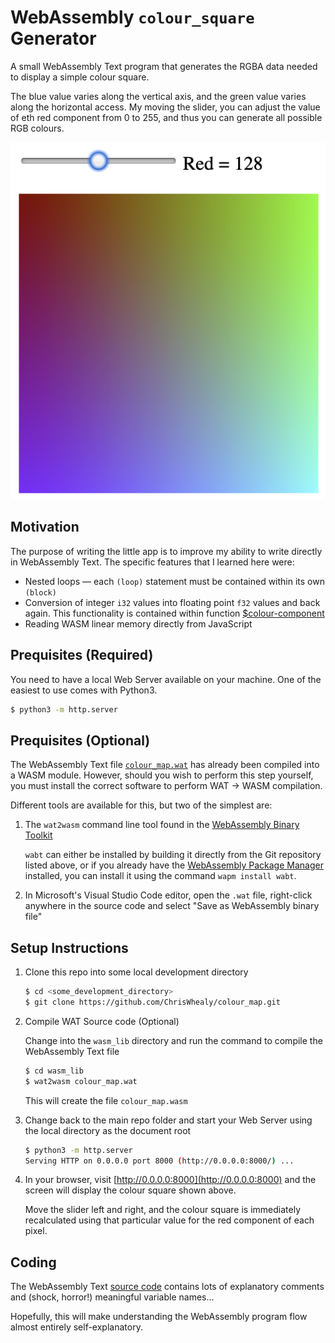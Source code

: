 # WebAssembly `colour_square` Generator

A small WebAssembly Text program that generates the RGBA data needed to display a simple colour square.

The blue value varies along the vertical axis, and the green value varies along the horizontal access.  My moving the slider, you can adjust the value of eth red component from 0 to 255, and thus you can generate all possible RGB colours.

![Screenshot](./Screenshot.png)

## Motivation

The purpose of writing the little app is to improve my ability to write directly in WebAssembly Text.  The specific features that I learned here were:

* Nested loops &mdash; each `(loop)` statement must be contained within its own `(block)`
* Conversion of integer `i32` values into floating point `f32` values and back again.  This functionality is contained within function [$colour-component](./wasm_lib/colout_map.wat#L14)
* Reading WASM linear memory directly from JavaScript

## Prequisites (Required)

You need to have a local Web Server available on your machine.  One of the easiest to use comes with Python3.

```bash
$ python3 -m http.server
```


## Prequisites (Optional)

The WebAssembly Text file [`colour_map.wat`](./wasm_lib/colour_map.wat) has already been compiled into a WASM module.  However, should you wish to perform this step yourself, you must install the correct software to perform WAT -> WASM compilation.

Different tools are available for this, but two of the simplest are:

1. The `wat2wasm` command line tool found in the [WebAssembly Binary Toolkit](https://github.com/WebAssembly/wabt)

    `wabt` can either be installed by building it directly from the Git repository listed above, or if you already have the [WebAssembly Package Manager](https://wapm.io/package/wabt) installed, you can install it using the command `wapm install wabt`.

1. In Microsoft's Visual Studio Code editor, open the `.wat` file, right-click anywhere in the source code and select "Save as WebAssembly binary file"

## Setup Instructions

1. Clone this repo into some local development directory

    ```bash
    $ cd <some_development_directory>
    $ git clone https://github.com/ChrisWhealy/colour_map.git
    ```

1. Compile WAT Source code (Optional)

    Change into the `wasm_lib` directory and run the command to compile the WebAssembly Text file

    ```bash
    $ cd wasm_lib
    $ wat2wasm colour_map.wat
    ```

    This will create the file `colour_map.wasm`

1. Change back to the main repo folder and start your Web Server using the local directory as the document root

    ```bash
    $ python3 -m http.server
    Serving HTTP on 0.0.0.0 port 8000 (http://0.0.0.0:8000/) ...
    ```

1. In your browser, visit [http://0.0.0.0:8000](http://0.0.0.0:8000) and the screen will display the colour square shown above.

    Move the slider left and right, and the colour square is immediately recalculated using that particular value for the red component of each pixel.

## Coding

The WebAssembly Text [source code](./wasm_lib/colour_map.wat) contains lots of explanatory comments and (shock, horror!) meaningful variable names...

Hopefully, this will make understanding the WebAssembly program flow almost entirely self-explanatory.

